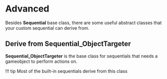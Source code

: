 # Advanced

Besides __Sequential__ base class, there are some useful abstract classes that your custom sequential can derive from.

## Derive from Sequential_ObjectTargeter

__Sequential_ObjectTargeter__ is the base class for sequentials that needs a gameobject to perform actions on.

!!! tip
    Most of the built-in sequentials derive from this class